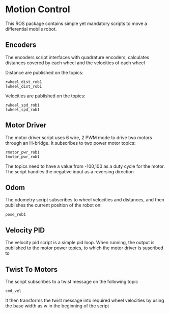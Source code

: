 # Motion Control
This ROS package contains simple yet mandatory scripts to move a differential mobile robot.

## Encoders
The encoders script interfaces with quadrature encoders, calculates distances covered by each wheel and the velocities of each wheel

Distance are published on the topics:
```
rwheel_dist_rob1
lwheel_dist_rob1
```
Velocities are published on the topics:

```
rwheel_spd_rob1
lwheel_spd_rob1
```

## Motor Driver
The motor driver script uses 6 wire, 2 PWM mode to drive two motors through an H-bridge. It subscribes to two power motor topics:
```
rmotor_pwr_rob1
lmotor_pwr_rob1
```
The topics need to have a value from -100,100 as a duty cycle for the motor. The script handles the negative input as a reversing direction

## Odom
The odometry script subscribes to wheel velocities and distances, and then publishes the current position of the robot on:
```
pose_rob1
```

## Velocity PID
The velocity pid script is a simple pid loop. When running, the output is published to the motor power topics, to which the motor driver is suscribed to

## Twist To Motors
The script subscribes to a twist message on the following topic
```
cmd_vel
```
It then transforms the twist message into required wheel velocities by using the base width as w in the beginning of the script
